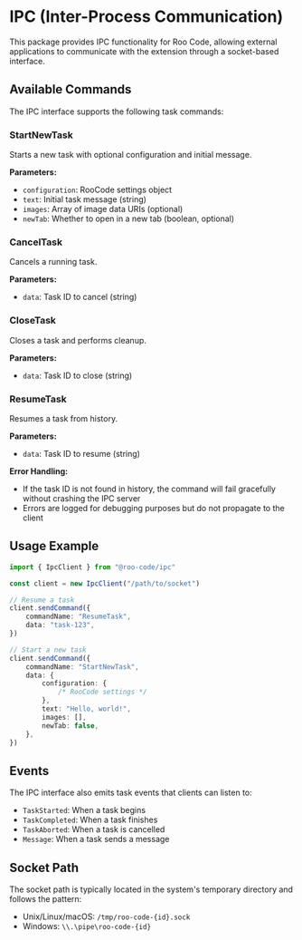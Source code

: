 # IPC (Inter-Process Communication)

This package provides IPC functionality for Roo Code, allowing external applications to communicate with the extension through a socket-based interface.

## Available Commands

The IPC interface supports the following task commands:

### StartNewTask

Starts a new task with optional configuration and initial message.

**Parameters:**

- `configuration`: RooCode settings object
- `text`: Initial task message (string)
- `images`: Array of image data URIs (optional)
- `newTab`: Whether to open in a new tab (boolean, optional)

### CancelTask

Cancels a running task.

**Parameters:**

- `data`: Task ID to cancel (string)

### CloseTask

Closes a task and performs cleanup.

**Parameters:**

- `data`: Task ID to close (string)

### ResumeTask

Resumes a task from history.

**Parameters:**

- `data`: Task ID to resume (string)

**Error Handling:**

- If the task ID is not found in history, the command will fail gracefully without crashing the IPC server
- Errors are logged for debugging purposes but do not propagate to the client

## Usage Example

```typescript
import { IpcClient } from "@roo-code/ipc"

const client = new IpcClient("/path/to/socket")

// Resume a task
client.sendCommand({
	commandName: "ResumeTask",
	data: "task-123",
})

// Start a new task
client.sendCommand({
	commandName: "StartNewTask",
	data: {
		configuration: {
			/* RooCode settings */
		},
		text: "Hello, world!",
		images: [],
		newTab: false,
	},
})
```

## Events

The IPC interface also emits task events that clients can listen to:

- `TaskStarted`: When a task begins
- `TaskCompleted`: When a task finishes
- `TaskAborted`: When a task is cancelled
- `Message`: When a task sends a message

## Socket Path

The socket path is typically located in the system's temporary directory and follows the pattern:

- Unix/Linux/macOS: `/tmp/roo-code-{id}.sock`
- Windows: `\\.\pipe\roo-code-{id}`
